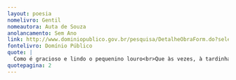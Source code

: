 ```yaml
---
layout: poesia
nomelivro: Gentil
nomeautora: Auta de Souza
anolancamento: Sem Ano
link: http://www.dominiopublico.gov.br/pesquisa/DetalheObraForm.do?select_action=&co_obra=81772
fontelivro: Domínio Público
quote: |
  Como é gracioso e lindo o pequenino louro<br>Que às vezes, à tardinha, eu vejo docemente<br>Passar junto de mim como um sorriso de ouro,<br>Anjo que vem do Céu na luz do Sol poente.
quotepagina: 2
---
```

